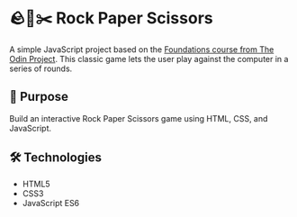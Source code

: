 # 🪨📄✂️ Rock Paper Scissors

A simple JavaScript project based on the [Foundations course from The Odin Project](https://www.theodinproject.com/lessons/foundations-rock-paper-scissors). This classic game lets the user play against the computer in a series of rounds.

## 🎯 Purpose

Build an interactive Rock Paper Scissors game using HTML, CSS, and JavaScript.

## 🛠️ Technologies 

- HTML5
- CSS3
- JavaScript ES6


